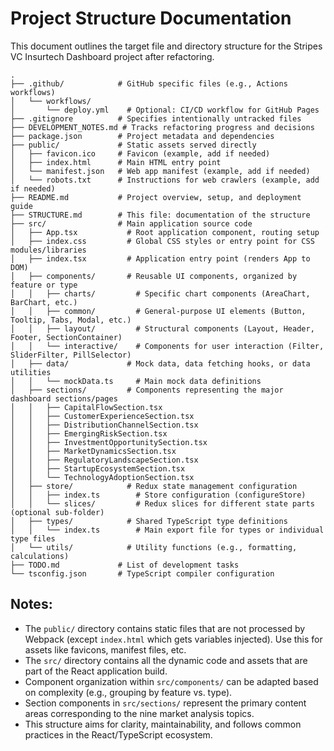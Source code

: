 # Project Structure Documentation

This document outlines the target file and directory structure for the Stripes VC Insurtech Dashboard project after refactoring.

```
.
├── .github/            # GitHub specific files (e.g., Actions workflows)
│   └── workflows/
│       └── deploy.yml    # Optional: CI/CD workflow for GitHub Pages
├── .gitignore          # Specifies intentionally untracked files
├── DEVELOPMENT_NOTES.md # Tracks refactoring progress and decisions
├── package.json        # Project metadata and dependencies
├── public/             # Static assets served directly
│   ├── favicon.ico     # Favicon (example, add if needed)
│   ├── index.html      # Main HTML entry point
│   └── manifest.json   # Web app manifest (example, add if needed)
│   └── robots.txt      # Instructions for web crawlers (example, add if needed)
├── README.md           # Project overview, setup, and deployment guide
├── STRUCTURE.md        # This file: documentation of the structure
├── src/                # Main application source code
│   ├── App.tsx           # Root application component, routing setup
│   ├── index.css         # Global CSS styles or entry point for CSS modules/libraries
│   ├── index.tsx         # Application entry point (renders App to DOM)
│   ├── components/       # Reusable UI components, organized by feature or type
│   │   ├── charts/         # Specific chart components (AreaChart, BarChart, etc.)
│   │   ├── common/         # General-purpose UI elements (Button, Tooltip, Tabs, Modal, etc.)
│   │   ├── layout/         # Structural components (Layout, Header, Footer, SectionContainer)
│   │   └── interactive/    # Components for user interaction (Filter, SliderFilter, PillSelector)
│   ├── data/             # Mock data, data fetching hooks, or data utilities
│   │   └── mockData.ts     # Main mock data definitions
│   ├── sections/         # Components representing the major dashboard sections/pages
│   │   ├── CapitalFlowSection.tsx
│   │   ├── CustomerExperienceSection.tsx
│   │   ├── DistributionChannelSection.tsx
│   │   ├── EmergingRiskSection.tsx
│   │   ├── InvestmentOpportunitySection.tsx
│   │   ├── MarketDynamicsSection.tsx
│   │   ├── RegulatoryLandscapeSection.tsx
│   │   ├── StartupEcosystemSection.tsx
│   │   └── TechnologyAdoptionSection.tsx
│   ├── store/            # Redux state management configuration
│   │   ├── index.ts        # Store configuration (configureStore)
│   │   └── slices/         # Redux slices for different state parts (optional sub-folder)
│   ├── types/            # Shared TypeScript type definitions
│   │   └── index.ts        # Main export file for types or individual type files
│   └── utils/            # Utility functions (e.g., formatting, calculations)
├── TODO.md             # List of development tasks
└── tsconfig.json       # TypeScript compiler configuration
```

## Notes:

*   The `public/` directory contains static files that are not processed by Webpack (except `index.html` which gets variables injected). Use this for assets like favicons, manifest files, etc.
*   The `src/` directory contains all the dynamic code and assets that are part of the React application build.
*   Component organization within `src/components/` can be adapted based on complexity (e.g., grouping by feature vs. type).
*   Section components in `src/sections/` represent the primary content areas corresponding to the nine market analysis topics.
*   This structure aims for clarity, maintainability, and follows common practices in the React/TypeScript ecosystem. 